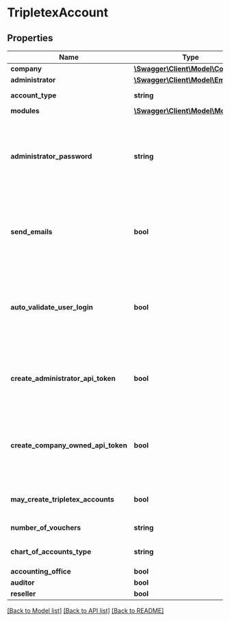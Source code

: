 # TripletexAccount

## Properties
Name | Type | Description | Notes
------------ | ------------- | ------------- | -------------
**company** | [**\Swagger\Client\Model\Company**](Company.md) |  | 
**administrator** | [**\Swagger\Client\Model\Employee**](Employee.md) |  | [optional] 
**account_type** | **string** | Is this a test account or a paying account? | 
**modules** | [**\Swagger\Client\Model\Modules**](Modules.md) |  | 
**administrator_password** | **string** | Password for the administrator user to create. Not a part of the administrator employee object since this is a value that never can be read (it is salted and hashed before storing) | 
**send_emails** | **bool** | Should the regular creation emails be sent to the company created and its users? If false you probably want to set autoValidateUserLogin to true | [optional] 
**auto_validate_user_login** | **bool** | If true, the users created will be allowed to log in without validating their email address. ONLY USE THIS IF YOU ALREADY HAVE VALIDATED THE USER EMAILS. | [optional] 
**create_administrator_api_token** | **bool** | Create an API token for the administrator user for the consumer token used during this call. The token will be returned in the response. | [optional] 
**create_company_owned_api_token** | **bool** | Create an API token for the company to use to call their clients, only possible for accounting and auditor accounts. The token will be returned in the response. | [optional] 
**may_create_tripletex_accounts** | **bool** | Should the company we are creating be able to create new Tripletex accounts? | [optional] 
**number_of_vouchers** | **string** | Used to calculate prices. | 
**chart_of_accounts_type** | **string** | The chart of accounts to use for the new company | [optional] 
**accounting_office** | **bool** |  | [optional] 
**auditor** | **bool** |  | [optional] 
**reseller** | **bool** |  | [optional] 

[[Back to Model list]](../../README.md#documentation-for-models) [[Back to API list]](../../README.md#documentation-for-api-endpoints) [[Back to README]](../../README.md)

